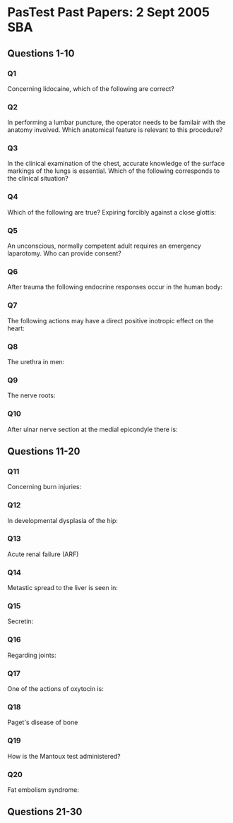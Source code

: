 PasTest Past Papers: 2 Sept 2005 SBA
====================================

## Questions 1-10

### Q1
Concerning lidocaine, which of the following are correct?

### Q2
In performing a lumbar puncture, the operator needs to be familair with the anatomy involved. Which anatomical feature is relevant to this procedure?

### Q3
In the clinical examination of the chest, accurate knowledge of the surface markings of the lungs is essential. Which of the following corresponds to the clinical situation?

### Q4
Which of the following are true? Expiring forcibly against a close glottis:

### Q5
An unconscious, normally competent adult requires an emergency laparotomy. Who can provide consent?

### Q6
After trauma the following endocrine responses occur in the human body:

### Q7
The following actions may have a direct positive inotropic effect on the heart:

### Q8
The urethra in men:

### Q9
The nerve roots:

### Q10
After ulnar nerve section at the medial epicondyle there is:


## Questions 11-20

### Q11
Concerning burn injuries:

### Q12
In developmental dysplasia of the hip:

### Q13
Acute renal failure (ARF)

### Q14
Metastic spread to the liver is seen in:

### Q15
Secretin:

### Q16
Regarding joints:

### Q17
One of the actions of oxytocin is:

### Q18
Paget's disease of bone

### Q19
How is the Mantoux test administered?

### Q20
Fat embolism syndrome:


## Questions 21-30



